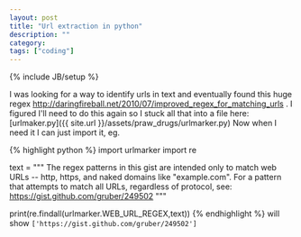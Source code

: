 ```yaml
---
layout: post
title: "Url extraction in python"
description: ""
category:
tags: ["coding"]
---
```

{% include JB/setup %}

I was looking for a way to identify urls in text and eventually found this huge regex <http://daringfireball.net/2010/07/improved_regex_for_matching_urls> . I figured I'll need to do this again so I stuck all that into a file here:  [urlmaker.py]({{ site.url }}/assets/praw_drugs/urlmarker.py) Now when I need it I can just import it, eg.

{% highlight python %}
import urlmarker
import re

text = """
The regex patterns in this gist are intended only to match web URLs -- http,
https, and naked domains like "example.com". For a pattern that attempts to
match all URLs, regardless of protocol, see: https://gist.github.com/gruber/249502
"""

print(re.findall(urlmarker.WEB_URL_REGEX,text))
{% endhighlight %}
will show `['https://gist.github.com/gruber/249502']`
